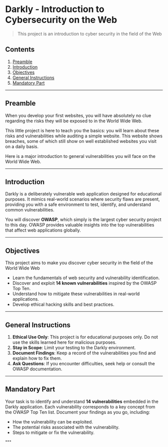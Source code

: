 # Darkly - Introduction to Cybersecurity on the Web

> This project is an introduction to cyber security in the field of the Web

## Contents

1. [Preamble](#preamble)
2. [Introduction](#introduction)
3. [Objectives](#objectives)
4. [General Instructions](#general-instructions)
5. [Mandatory Part](#mandatory-part)

---

## Preamble

When you develop your first websites, you will have absolutely no clue regarding the risks
they will be exposed to in the World Wide Web.

This little project is here to teach you the basics: you will learn about these risks
and vulnerabilities while auditing a simple website. This website shows breaches, some
of which still show on well established websites you visit on a daily basis.

Here is a major introduction to general vulnerabilities you will face on the World
Wide Web.

---

## Introduction

Darkly is a deliberately vulnerable web application designed for educational purposes.
It mimics real-world scenarios where security flaws are present, providing you with
a safe environment to test, identify, and understand common vulnerabilities.

You will discover **OWASP**, which simply is the largest cyber security project to this
day. OWASP provides valuable insights into the top vulnerabilities that affect web
applications globally.

---

## Objectives

This project aims to make you discover cyber security in the field of the World Wide Web

- Learn the fundamentals of web security and vulnerability identification.
- Discover and exploit **14 known vulnerabilities** inspired by the OWASP Top Ten.
- Understand how to mitigate these vulnerabilities in real-world applications.
- Develop ethical hacking skills and best practices.

---

## General Instructions

1. **Ethical Use Only**: This project is for educational purposes only. Do not use the
   skills learned here for malicious purposes.
2. **Stay in Scope**: Limit your testing to the Darkly environment.
3. **Document Findings**: Keep a record of the vulnerabilities you find and explain how to fix them.
4. **Ask Questions**: If you encounter difficulties, seek help or consult the OWASP documentation.

---

## Mandatory Part

Your task is to identify and understand **14 vulnerabilities** embedded in the Darkly application.
Each vulnerability corresponds to a key concept from the OWASP Top Ten list. Document your findings
as you go, including:

- How the vulnerability can be exploited.
- The potential risks associated with the vulnerability.
- Steps to mitigate or fix the vulnerability.

"""

